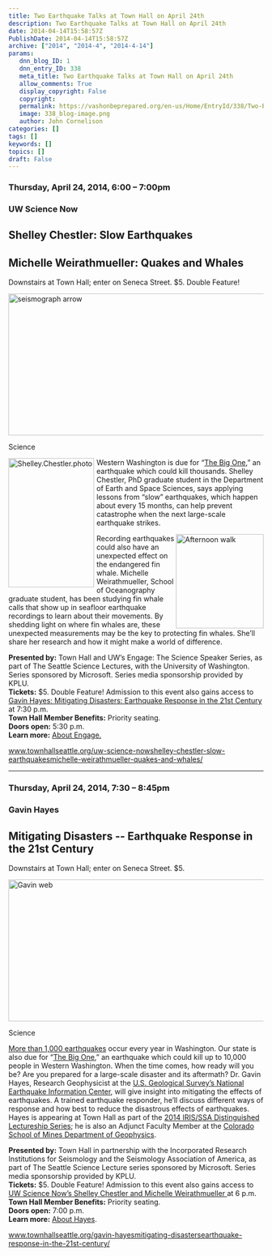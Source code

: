 ```yaml
---
title: Two Earthquake Talks at Town Hall on April 24th
description: Two Earthquake Talks at Town Hall on April 24th
date: 2014-04-14T15:58:57Z
PublishDate: 2014-04-14T15:58:57Z
archive: ["2014", "2014-4", "2014-4-14"]
params:
   dnn_blog_ID: 1
   dnn_entry_ID: 338
   meta_title: Two Earthquake Talks at Town Hall on April 24th
   allow_comments: True
   display_copyright: False
   copyright: 
   permalink: https://vashonbeprepared.org/en-us/Home/EntryId/338/Two-Earthquake-Talks-at-Town-Hall-on-April-24th
   image: 338_blog-image.png
   author: John Cornelison
categories: []
tags: []
keywords: []
topics: []
draft: False
---
```


<h3>Thursday, April 24, 2014, 6:00 – 7:00pm</h3>  <h3>UW Science Now</h3>  <h2>Shelley Chestler: Slow Earthquakes</h2>  <h2>Michelle Weirathmueller: Quakes and Whales</h2>  <p>Downstairs at Town Hall; enter on Seneca Street. $5. Double Feature!</p>  <p><a href="http://www.townhallseattle.org/uw-science-nowshelley-chestler-slow-earthquakesmichelle-weirathmueller-quakes-and-whales/"><img title="Permalink to UW Science Now -- Shelley Chestler: Slow Earthquakes and Michelle Weirathmueller: Quakes and Whales" alt="seismograph arrow" src="http://www.townhallseattle.org/wp/wp-content/uploads/2014/03/seismograph-arrow-560x280.jpg" width="560" height="280" /></a></p>  <p>Science</p>  <p><img style="float: left; margin: 0px 5px 0px 0px; display: inline" alt="Shelley.Chestler.photo" src="http://www.townhallseattle.org/wp/wp-content/uploads/2014/03/Shelley.Chestler.photo_-198x300.jpg" width="169" align="left" height="255" />Western Washington is due for “<a href="http://www.king5.com/news/environment/seattle-magnitude-9-earthquake-report-228171731.html">The Big One</a>,” an earthquake which could kill thousands. Shelley Chestler, PhD graduate student in the Department of Earth and Space Sciences, says applying lessons from “slow” earthquakes, which happen about every 15 months, can help prevent catastrophe when the next large-scale earthquake strikes.</p>  <p><img style="float: right; display: inline" alt="Afternoon walk" src="http://www.townhallseattle.org/wp/wp-content/uploads/2014/03/mich_at_toaster-280x300.jpg" width="173" align="right" height="186" />Recording earthquakes could also have an unexpected effect on the endangered fin whale. Michelle Weirathmueller, School of Oceanography graduate student, has been studying fin whale calls that show up in seafloor earthquake recordings to learn about their movements. By shedding light on where fin whales are, these unexpected measurements may be the key to protecting fin whales. She’ll share her research and how it might make a world of difference.</p>  <p><strong>Presented by:</strong> Town Hall and UW’s Engage: The Science Speaker Series, as part of The Seattle Science Lectures, with the University of Washington. Series sponsored by Microsoft. Series media sponsorship provided by KPLU.     <br /><strong>Tickets:</strong> $5. Double Feature! Admission to this event also gains access to <a href="http://www.townhallseattle.org/gavin-hayesmitigating-disastersearthquake-response-in-the-21st-century/">Gavin Hayes: Mitigating Disasters: Earthquake Response in the 21st Century</a> at 7:30 p.m.     <br /><strong>Town Hall Member Benefits:</strong> Priority seating.     <br /><strong>Doors open:</strong> 5:30 p.m.     <br /><strong>Learn more:</strong> <a href="http://www.engage-science.com/">About Engage.</a></p>  <p><a title="http://www.townhallseattle.org/uw-science-nowshelley-chestler-slow-earthquakesmichelle-weirathmueller-quakes-and-whales/" href="http://www.townhallseattle.org/uw-science-nowshelley-chestler-slow-earthquakesmichelle-weirathmueller-quakes-and-whales/">www.townhallseattle.org/uw-science-nowshelley-chestler-slow-earthquakesmichelle-weirathmueller-quakes-and-whales/</a></p>  <hr />  <h3>Thursday, April 24, 2014, 7:30 – 8:45pm</h3>  <h3>Gavin Hayes</h3>  <h2>Mitigating Disasters -- Earthquake Response in the 21st Century</h2>  <p>Downstairs at Town Hall; enter on Seneca Street. $5.</p>  <p><a href="http://www.townhallseattle.org/gavin-hayesmitigating-disastersearthquake-response-in-the-21st-century/"><img title="Permalink to Gavin Hayes -- Mitigating Disasters -- Earthquake Response in the 21st Century" alt="Gavin web" src="http://www.townhallseattle.org/wp/wp-content/uploads/2014/03/Gavin-web-560x280.png" width="560" height="280" /></a></p>  <p>Science</p>  <p><a href="http://www.dnr.wa.gov/researchscience/topics/geologichazardsmapping/pages/earthquakes.aspx">More than 1,000 earthquakes</a> occur every year in Washington. Our state is also due for “<a href="http://www.king5.com/news/environment/seattle-magnitude-9-earthquake-report-228171731.html">The Big One</a>,” an earthquake which could kill up to 10,000 people in Western Washington. When the time comes, how ready will you be? Are you prepared for a large-scale disaster and its aftermath? Dr. Gavin Hayes, Research Geophysicist at the <a href="http://earthquake.usgs.gov/">U.S. Geological Survey’s National Earthquake Information Center</a>, will give insight into mitigating the effects of earthquakes. A trained earthquake responder, he’ll discuss different ways of response and how best to reduce the disastrous effects of earthquakes. Hayes is appearing at Town Hall as part of the <a href="http://www.iris.edu/hq/programs/education_and_outreach/distinguished_lectureship">2014 IRIS/SSA Distinguished Lectureship Series</a>; he is also an Adjunct Faculty Member at the <a href="http://geophysics.mines.edu/">Colorado School of Mines Department of Geophysics</a>.</p>  <p><strong>Presented by:</strong> Town Hall in partnership with the Incorporated Research Institutions for Seismology and the Seismology Association of America, as part of The Seattle Science Lecture series sponsored by Microsoft. Series media sponsorship provided by KPLU.     <br /><strong>Tickets:</strong> $5. Double Feature! Admission to this event also gains access to <a href="http://www.townhallseattle.org/uw-science-nowshelley-chestler-slow-earthquakesmichelle-weirathmueller-quakes-and-whales/">UW Science Now’s Shelley Chestler and Michelle Weirathmueller </a>at 6 p.m.     <br /><strong>Town Hall Member Benefits:</strong> Priority seating.     <br /><strong>Doors open:</strong> 7:00 p.m.     <br /><strong>Learn more:</strong> <a href="http://geohazards.usgs.gov/staffweb/ghayes/Site/About_Me.html">About Hayes</a>.</p>  <p><a title="http://www.townhallseattle.org/gavin-hayesmitigating-disastersearthquake-response-in-the-21st-century/" href="http://www.townhallseattle.org/gavin-hayesmitigating-disastersearthquake-response-in-the-21st-century/">www.townhallseattle.org/gavin-hayesmitigating-disastersearthquake-response-in-the-21st-century/</a></p>
